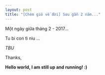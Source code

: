 ```yaml
---
layout: post
title: "[Chém gió về đời] Sau gần 2 năm..."
---
```


Một ngày giữa tháng 2 - 2017...

Tu bi con tì niu ... 

<i>TBU</i>

Thanks,

<b>Hello world, I am still up and running! :) </b>
